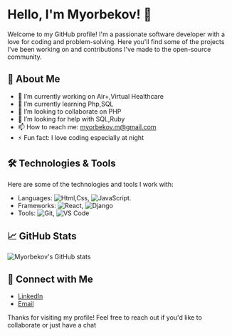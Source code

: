 # Hello, I'm Myorbekov! 👋

Welcome to my GitHub profile! I'm a passionate software developer with a love for coding and problem-solving. Here you'll find some of the projects I've been working on and contributions I've made to the open-source community.

## 🚀 About Me

- 🔭 I’m currently working on Air+,Virtual Healthcare
- 🌱 I’m currently learning Php,SQL
- 👯 I’m looking to collaborate on PHP
- 🤔 I’m looking for help with SQL,Ruby
- 📫 How to reach me: myorbekov.m@gmail.com
- ⚡ Fun fact: I love coding especially at night

## 🛠️ Technologies & Tools

Here are some of the technologies and tools I work with:

- Languages: ![Html,Css]([https://img.shields.io/badge/-Python-3776AB?style=flat-square&logo=python&logoColor=white](https://encrypted-tbn0.gstatic.com/images?q=tbn:ANd9GcQZm4Yivr5pTUH5tzbgsHKzmFkZm51QEx4TwQ&s)), ![JavaScript](https://img.shields.io/badge/-JavaScript-F7DF1E?style=flat-square&logo=javascript&logoColor=black).
- Frameworks: ![React](https://img.shields.io/badge/-React-61DAFB?style=flat-square&logo=react&logoColor=white), ![Django](https://img.shields.io/html/-html-092E20?style=flat-square&logo=html&logoColor=white)
- Tools: ![Git](https://img.shields.io/badge/-Git-F05032?style=flat-square&logo=git&logoColor=white),  ![VS Code](https://img.shields.io/badge/-VS%20Code-007ACC?style=flat-square&logo=visual-studio-code&logoColor=white)

## 📈 GitHub Stats

![Myorbekov's GitHub stats](https://github-readme-stats.vercel.app/api?username=myorbekov&show_icons=true&theme=radical)

## 💼 Connect with Me

- [LinkedIn](https://www.linkedin.com/in/muhammadaziz-yorbekov-32836b346/)
- [Email](myorbekov.m@gmail.com)

Thanks for visiting my profile! Feel free to reach out if you'd like to collaborate or just have a chat
